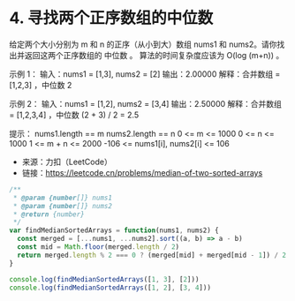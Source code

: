 # 4. 寻找两个正序数组的中位数

给定两个大小分别为 m 和 n 的正序（从小到大）数组 nums1 和 nums2。请你找出并返回这两个正序数组的 中位数 。
算法的时间复杂度应该为 O(log (m+n)) 。

示例 1：
输入：nums1 = [1,3], nums2 = [2]
输出：2.00000
解释：合并数组 = [1,2,3] ，中位数 2

示例 2：
输入：nums1 = [1,2], nums2 = [3,4]
输出：2.50000
解释：合并数组 = [1,2,3,4] ，中位数 (2 + 3) / 2 = 2.5

提示：
nums1.length == m
nums2.length == n
0 <= m <= 1000
0 <= n <= 1000
1 <= m + n <= 2000
-106 <= nums1[i], nums2[i] <= 106

- 来源：力扣（LeetCode）
- 链接：https://leetcode.cn/problems/median-of-two-sorted-arrays

```javascript
/**
 * @param {number[]} nums1
 * @param {number[]} nums2
 * @return {number}
 */
var findMedianSortedArrays = function(nums1, nums2) {
  const merged = [...nums1, ...nums2].sort((a, b) => a - b)
  const mid = Math.floor(merged.length / 2)
  return merged.length % 2 === 0 ? (merged[mid] + merged[mid - 1]) / 2 : merged[mid]
}

console.log(findMedianSortedArrays([1, 3], [2]))
console.log(findMedianSortedArrays([1, 2], [3, 4]))
```
